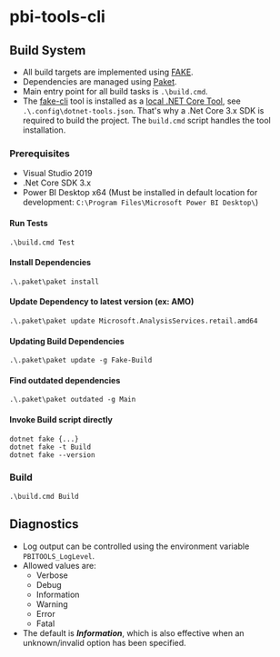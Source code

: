 # pbi-tools-cli

## Build System

* All build targets are implemented using [FAKE](https://fake.build/).
* Dependencies are managed using [Paket](https://fsprojects.github.io/Paket/).
* Main entry point for all build tasks is `.\build.cmd`.
* The [fake-cli](https://fake.build/fake-commandline.html) tool is installed as a [local .NET Core Tool](https://docs.microsoft.com/en-us/dotnet/core/tools/global-tools#install-a-local-tool), see `.\.config\dotnet-tools.json`. That's why a .Net Core 3.x SDK is required to build the project. The `build.cmd` script handles the tool installation.

### Prerequisites

* Visual Studio 2019
* .Net Core SDK 3.x
* Power BI Desktop x64 (Must be installed in default location for development: `C:\Program Files\Microsoft Power BI Desktop\`)

#### Run Tests

    .\build.cmd Test

#### Install Dependencies

    .\.paket\paket install

#### Update Dependency to latest version (ex: AMO)

    .\.paket\paket update Microsoft.AnalysisServices.retail.amd64

#### Updating Build Dependencies

    .\.paket\paket update -g Fake-Build

#### Find outdated dependencies

    .\.paket\paket outdated -g Main

#### Invoke Build script directly

    dotnet fake {...}
    dotnet fake -t Build
    dotnet fake --version

### Build

    .\build.cmd Build

## Diagnostics

* Log output can be controlled using the environment variable `PBITOOLS_LogLevel`.
* Allowed values are:
  - Verbose
  - Debug
  - Information
  - Warning
  - Error
  - Fatal
* The default is ***Information***, which is also effective when an unknown/invalid option has been specified.
